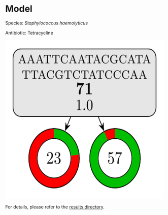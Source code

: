 
# Model

Species: *Staphylococcus haemolyticus*

Antibiotic: Tetracycline

<a href="./model.pdf"><img src="./model.png" width=500 height=500 /></a>

For details, please refer to the [results directory](../../../../../results/cart_b/staphylococcus%20haemolyticus/tetracycline/repeat_6/).

